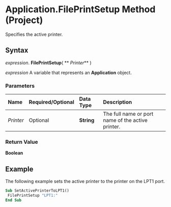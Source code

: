 
# Application.FilePrintSetup Method (Project)

Specifies the active printer.


## Syntax

 _expression_. **FilePrintSetup**( ** _Printer_** )

 _expression_ A variable that represents an **Application** object.


### Parameters



|**Name**|**Required/Optional**|**Data Type**|**Description**|
|:-----|:-----|:-----|:-----|
| _Printer_|Optional|**String**|The full name or port name of the active printer.|

### Return Value

 **Boolean**


## Example

The following example sets the active printer to the printer on the LPT1 port.


```vb
Sub SetActivePrinterToLPT1() 
 FilePrintSetup "LPT1:" 
End Sub
```

